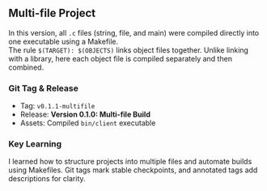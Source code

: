 ## Multi-file Project

In this version, all `.c` files (string, file, and main) were compiled directly into one executable using a Makefile.  
The rule `$(TARGET): $(OBJECTS)` links object files together. Unlike linking with a library, here each object file is compiled separately and then combined.  

### Git Tag & Release
- Tag: `v0.1.1-multifile`  
- Release: **Version 0.1.0: Multi-file Build**  
- Assets: Compiled `bin/client` executable  

### Key Learning
I learned how to structure projects into multiple files and automate builds using Makefiles. Git tags mark stable checkpoints, and annotated tags add descriptions for clarity.
